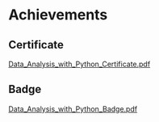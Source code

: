 

# Achievements
## Certificate
[Data_Analysis_with_Python_Certificate.pdf](https://prod-files-secure.s3.us-west-2.amazonaws.com/03e82b26-cccb-4906-bb56-adabcbdc0655/1aa3a050-2338-4a85-85d5-899bad17a31c/Data_Analysis_with_Python_Certificate.pdf?X-Amz-Algorithm=AWS4-HMAC-SHA256&X-Amz-Content-Sha256=UNSIGNED-PAYLOAD&X-Amz-Credential=ASIAZI2LB466WERYFSHD%2F20250201%2Fus-west-2%2Fs3%2Faws4_request&X-Amz-Date=20250201T101356Z&X-Amz-Expires=3600&X-Amz-Security-Token=IQoJb3JpZ2luX2VjEMj%2F%2F%2F%2F%2F%2F%2F%2F%2F%2FwEaCXVzLXdlc3QtMiJGMEQCIBw6bvUVqCkYRcO62Ac0LVLiSTQPpV%2FKyEVBr5m7d5BRAiABsJNisLUGUscIM5ulDagIW%2FLT%2Fu%2FtFBthIZz3iHCudyqIBAjR%2F%2F%2F%2F%2F%2F%2F%2F%2F%2F8BEAAaDDYzNzQyMzE4MzgwNSIMB9NQYtVMxTtq6oxwKtwD7CJ9ynzyL9Q6yJ4gGnAgb5dcyUV%2BXeSAngSDe8rH7JxDNgFGYiT4mr4viEDzqc6gIRaKbpoZ2pNiWgb9sR%2BfyDZVTSV03fSYSlUf206UudARWW%2Fa%2FsghWwYat3SUNBXlNukJpAUid%2BcvXbOB3GRAu4n7k%2FPn23Lz%2FrqKhQ3rG5atHfzeuWQNcKwIsBYtipWjFQCjJab8JDc2iGZQGIvK6AZdrFNsYQABj0siKPR%2FG%2FoVRoKoCvOhurYWN373aCaQwzNFYJL0qoR8gx31HQ3orsy2z0SFrghFx%2BpmqRLo3cLOP2fDz%2BP7pJxGTlfQY4A8As37pxvzUqqIGI8YJ3tzhFNgw3%2ByKFF5CL6aSqAtO0xP2R2IfPhM0%2FWUZfSSDMuMcxVl0CLykrAVkuidKpEvb42uWasDsjDUakr35lGlD1D81MOvgbs6bNCmcI7e83d%2BpQdvfCRdf%2BU4yIXnXXZMac4g%2BN132%2BlAnTEwLpE%2FL2aIrAPDAmumh1PMYbH0QqfVOUNL7TcOtexMZTVcmiIXBocZd2VdP5sNYbpvibUW989t7VYmutxWq5KAuQFtBbuD7kUrwP9u1kVwKHG6z4NLZoOUwmjn9jQZfOA8frBFdpZXUr5o1FPIY1h2690w%2BqT3vAY6pgEXnpfYezQagmQO2wA5UX%2BjYr7ML%2Fy8iZnzfl2aGFj2P9bChmB6AaRCbaSDiSyFb%2BfsOahAlUV5A5uiIjuTw63hpX1ryTzen3neCFpp8%2BvDXA3D%2FkM8430F9mzKS8z0UqfVyXk7yqGqZnMaDNOH9WGR%2Bg9ORGuaUCJ8T4wDab28FUjlM5x2B3tal41U2cc34STdS4%2FHwJHMWDCwDYepmAgG%2F26iSL0u&X-Amz-Signature=d292c9e6617278d364d4399c6f53f48240d3084a2ebe4e9c6841ff8a4fc0ce98&X-Amz-SignedHeaders=host&x-id=GetObject)
## Badge
[Data_Analysis_with_Python_Badge.pdf](https://prod-files-secure.s3.us-west-2.amazonaws.com/03e82b26-cccb-4906-bb56-adabcbdc0655/4fa9bcf8-b584-40dd-8775-c0bfadf6a6f0/Data_Analysis_with_Python_Badge.pdf?X-Amz-Algorithm=AWS4-HMAC-SHA256&X-Amz-Content-Sha256=UNSIGNED-PAYLOAD&X-Amz-Credential=ASIAZI2LB466WERYFSHD%2F20250201%2Fus-west-2%2Fs3%2Faws4_request&X-Amz-Date=20250201T101356Z&X-Amz-Expires=3600&X-Amz-Security-Token=IQoJb3JpZ2luX2VjEMj%2F%2F%2F%2F%2F%2F%2F%2F%2F%2FwEaCXVzLXdlc3QtMiJGMEQCIBw6bvUVqCkYRcO62Ac0LVLiSTQPpV%2FKyEVBr5m7d5BRAiABsJNisLUGUscIM5ulDagIW%2FLT%2Fu%2FtFBthIZz3iHCudyqIBAjR%2F%2F%2F%2F%2F%2F%2F%2F%2F%2F8BEAAaDDYzNzQyMzE4MzgwNSIMB9NQYtVMxTtq6oxwKtwD7CJ9ynzyL9Q6yJ4gGnAgb5dcyUV%2BXeSAngSDe8rH7JxDNgFGYiT4mr4viEDzqc6gIRaKbpoZ2pNiWgb9sR%2BfyDZVTSV03fSYSlUf206UudARWW%2Fa%2FsghWwYat3SUNBXlNukJpAUid%2BcvXbOB3GRAu4n7k%2FPn23Lz%2FrqKhQ3rG5atHfzeuWQNcKwIsBYtipWjFQCjJab8JDc2iGZQGIvK6AZdrFNsYQABj0siKPR%2FG%2FoVRoKoCvOhurYWN373aCaQwzNFYJL0qoR8gx31HQ3orsy2z0SFrghFx%2BpmqRLo3cLOP2fDz%2BP7pJxGTlfQY4A8As37pxvzUqqIGI8YJ3tzhFNgw3%2ByKFF5CL6aSqAtO0xP2R2IfPhM0%2FWUZfSSDMuMcxVl0CLykrAVkuidKpEvb42uWasDsjDUakr35lGlD1D81MOvgbs6bNCmcI7e83d%2BpQdvfCRdf%2BU4yIXnXXZMac4g%2BN132%2BlAnTEwLpE%2FL2aIrAPDAmumh1PMYbH0QqfVOUNL7TcOtexMZTVcmiIXBocZd2VdP5sNYbpvibUW989t7VYmutxWq5KAuQFtBbuD7kUrwP9u1kVwKHG6z4NLZoOUwmjn9jQZfOA8frBFdpZXUr5o1FPIY1h2690w%2BqT3vAY6pgEXnpfYezQagmQO2wA5UX%2BjYr7ML%2Fy8iZnzfl2aGFj2P9bChmB6AaRCbaSDiSyFb%2BfsOahAlUV5A5uiIjuTw63hpX1ryTzen3neCFpp8%2BvDXA3D%2FkM8430F9mzKS8z0UqfVyXk7yqGqZnMaDNOH9WGR%2Bg9ORGuaUCJ8T4wDab28FUjlM5x2B3tal41U2cc34STdS4%2FHwJHMWDCwDYepmAgG%2F26iSL0u&X-Amz-Signature=6647cc1a58c2623c54b8b992cc03c1b7ccf2105b1b211839eab1b0d5d750d9e6&X-Amz-SignedHeaders=host&x-id=GetObject)
